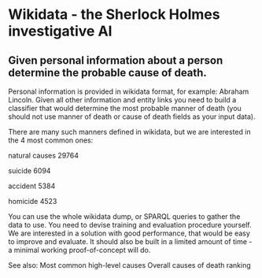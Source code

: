 # Wikidata - the Sherlock Holmes investigative AI## Given personal information about a person determine the probable cause of death.Personal information is provided in wikidata format, for example: Abraham Lincoln. Given all other information and entity links you need to build a classifier that would determine the most probable manner of death (you should not use manner of death or cause of death fields as your input data).There are many such manners defined in wikidata, but we are interested in the 4 most common ones:natural causes 29764
suicide 6094
accident 5384
homicide 4523You can use the whole wikidata dump, or SPARQL queries to gather the data to use. You need to devise training and evaluation procedure yourself. We are interested in a solution with good performance, that would be easy to improve and evaluate. It should also be built in a limited amount of time - a minimal working proof-of-concept will do.See also:Most common high-level causesOverall causes of death ranking